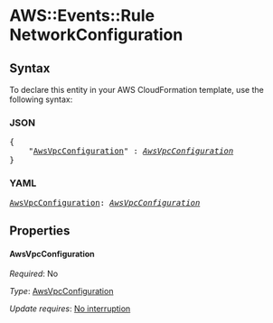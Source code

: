# AWS::Events::Rule NetworkConfiguration

## Syntax

To declare this entity in your AWS CloudFormation template, use the following syntax:

### JSON

<pre>
{
    "<a href="#awsvpcconfiguration" title="AwsVpcConfiguration">AwsVpcConfiguration</a>" : <i><a href="awsvpcconfiguration.md">AwsVpcConfiguration</a></i>
}
</pre>

### YAML

<pre>
<a href="#awsvpcconfiguration" title="AwsVpcConfiguration">AwsVpcConfiguration</a>: <i><a href="awsvpcconfiguration.md">AwsVpcConfiguration</a></i>
</pre>

## Properties

#### AwsVpcConfiguration

_Required_: No

_Type_: <a href="awsvpcconfiguration.md">AwsVpcConfiguration</a>

_Update requires_: [No interruption](https://docs.aws.amazon.com/AWSCloudFormation/latest/UserGuide/using-cfn-updating-stacks-update-behaviors.html#update-no-interrupt)
